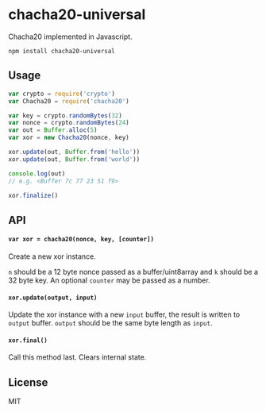 # chacha20-universal

Chacha20 implemented in Javascript.

```
npm install chacha20-universal
```

## Usage

``` js
var crypto = require('crypto')
var Chacha20 = require('chacha20')

var key = crypto.randomBytes(32)
var nonce = crypto.randomBytes(24)
var out = Buffer.alloc(5)
var xor = new Chacha20(nonce, key)

xor.update(out, Buffer.from('hello'))
xor.update(out, Buffer.from('world'))

console.log(out)
// e.g. <Buffer 7c 77 23 51 f9>

xor.finalize()
```

## API

#### `var xor = chacha20(nonce, key, [counter])`

Create a new xor instance.

`n` should be a 12 byte nonce passed as a buffer/uint8array and `k` should be a 32 byte key. An optional `counter` may be passed as a number.

#### `xor.update(output, input)`

Update the xor instance with a new `input` buffer, the result is written to `output` buffer. `output` should be the same byte length as `input`.

#### `xor.final()`

Call this method last. Clears internal state.

## License

MIT
